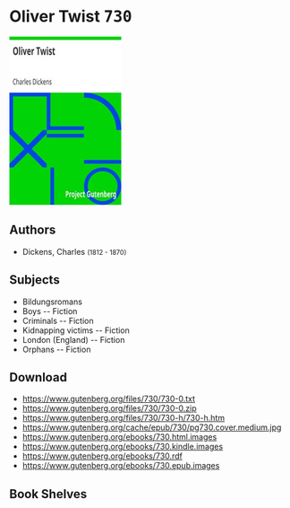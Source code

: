 # Oliver Twist <kbd>730</kbd>

![](./cover.medium.jpg "")

## Authors


 - Dickens, Charles <small>(1812 - 1870)</small>

## Subjects


 - Bildungsromans
 - Boys -- Fiction
 - Criminals -- Fiction
 - Kidnapping victims -- Fiction
 - London (England) -- Fiction
 - Orphans -- Fiction

## Download


 - https://www.gutenberg.org/files/730/730-0.txt
 - https://www.gutenberg.org/files/730/730-0.zip
 - https://www.gutenberg.org/files/730/730-h/730-h.htm
 - https://www.gutenberg.org/cache/epub/730/pg730.cover.medium.jpg
 - https://www.gutenberg.org/ebooks/730.html.images
 - https://www.gutenberg.org/ebooks/730.kindle.images
 - https://www.gutenberg.org/ebooks/730.rdf
 - https://www.gutenberg.org/ebooks/730.epub.images

## Book Shelves


